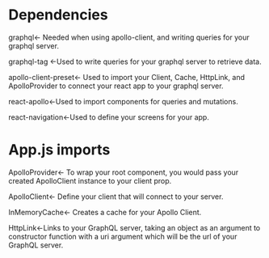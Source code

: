 # Dependencies
graphql← Needed when using apollo-client, and writing queries for your graphql server.

graphql-tag ←Used to write queries for your graphql server to retrieve data.

apollo-client-preset← Used to import your Client, Cache, HttpLink, and ApolloProvider to connect your react app to your graphql server.

react-apollo←Used to import components for queries and mutations.

react-navigation←Used to define your screens for your app.

# App.js imports
ApolloProvider← To wrap your root component, you would pass your created ApolloClient instance to your client prop.

ApolloClient← Define your client that will connect to your server.

InMemoryCache← Creates a cache for your Apollo Client.

HttpLink←Links to your GraphQL server, taking an object as an argument to constructor function with a uri argument which will be the url of your GraphQL server.
